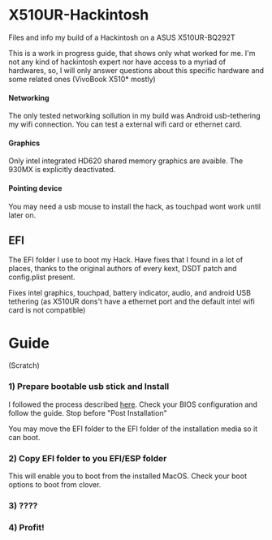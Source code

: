 # X510UR-Hackintosh
Files and info my build of a Hackintosh on a ASUS X510UR-BQ292T

This is a work in progress guide, that shows only what worked for me. I'm not any kind of hackintosh expert nor have access to a myriad of hardwares, so, I will only answer questions about this specific hardware and some related ones (VivoBook X510* mostly)

#### Networking
The only tested networking sollution in my build was Android usb-tethering my wifi connection. You can test a external wifi card or ethernet card. 

#### Graphics
Only intel integrated HD620 shared memory graphics are avaible. The 930MX is explicitly deactivated. 

#### Pointing device
You may need a usb mouse to install the hack, as touchpad wont work until later on. 

## EFI
The EFI folder I use to boot my Hack. Have fixes that I found in a lot of places, thanks to the original authors of every kext, DSDT patch and config.plist present.

Fixes intel graphics, touchpad, battery indicator, audio, and android USB tethering (as X510UR dons't have a ethernet port and the default intel wifi card is not compatible)

# Guide
(Scratch)

### 1) Prepare bootable usb stick and Install 
I followed the process described [here](https://github.com/nguyentrucxinh/ASUS-VivoBook-X510UQR-Hackintosh/blob/master/Guide.md). Check your BIOS configuration and follow the guide. Stop before "Post Installation"

You may move the EFI folder to the EFI folder of the installation media so it can boot.

### 2) Copy EFI folder to you EFI/ESP folder 
This will enable you to boot from the installed MacOS. Check your boot options to boot from clover. 

### 3) ????

### 4) Profit! 
